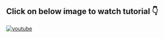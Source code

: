 


## **Click on below image to watch tutorial** 👇


[![youtube](https://img.youtube.com/vi/-G4YrUTL8ts/0.jpg)](https://www.youtube.com/watch?v=-G4YrUTL8ts)
